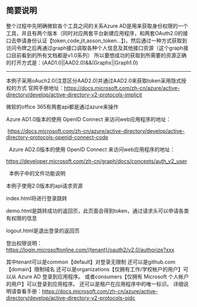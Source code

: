 ## 简要说明
整个过程中先明确微软各个工具之间的关系Azure AD是用来获取身份权限的一个工具，并且有两个版本（同时对应两套平台新建应用程序，和两套OAuth2.0的接口去申请身份认证【token,code,jit,asson_token...】)，然后通过一种方式获取到访问令牌之后再通过graph接口调取各种个人信息及其他接口资源（这个graph接口目前看到的所有文档都是v1.0系列）
所以要想成功的获取到所需要的资源正确的打开方式是：(AAD1.0||AAD2.0)&&(Graphx||Graph1.0)
***
本例子采用oAuch2.0(注意区分AAD2.0)并通过AAD2.0来获取token采用隐式授权的方式
官网手册地址：https://docs.microsoft.com/zh-cn/azure/active-directory/develop/active-directory-v2-protocols-implicit

微软的office 365有两套api都是通过azure来操作

Azure AD1.0版本的使用 OpenID Connect 来访问web应用程序的地址：

  https://docs.microsoft.com/zh-cn/azure/active-directory/develop/active-directory-protocols-openid-connect-code
  
  
Azure AD2.0版本的使用 OpenID Connect 来访问web应用程序的地址：

  https://developer.microsoft.com/zh-cn/graph/docs/concepts/auth_v2_user
  
  
本例子中的文件功能说明

本例子使用2.0版本的api请求资源

index.html将进行登录跳转

demo.html是跳转成功的返回页，此页面会得到token，通过请求头可以申请各类有权限的信息

logout.html是退出登录的返回页

登出权限说明：
 https://login.microsoftonline.com/{tenant}/oauth2/v2.0/authorize?xxx
 
其中tenant可以是common【default】对登录无限制
还可以是github.com【domain】限制域名
还可以是organizations【仅拥有工作/学校帐户的用户】可以从 Azure AD 登录到应用程序。
或者consumers【仅拥有 Microsoft 个人帐户的用户】可以登录到应用程序。
还可以是租户在应用程序中的唯一标识。
详细说明请查看手册：https://docs.microsoft.com/zh-cn/azure/active-directory/develop/active-directory-v2-protocols-oidc
